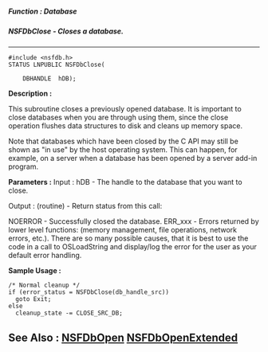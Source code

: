 ##### Function : Database
##### NSFDbClose - Closes a database.
---
```
#include <nsfdb.h>
STATUS LNPUBLIC NSFDbClose(

	DBHANDLE  hDB);
```
**Description :**

This subroutine closes a previously opened database.  It is important to close 
databases when you are through using them, since the close operation flushes 
data structures to disk and cleans up memory space.

Note that databases which have been closed by the C API may still be shown as 
"in use" by the host operating system.  This can happen, for example, on a 
server when a database has been opened by a server add-in program.

**Parameters :**
Input :
hDB  -  The handle to the database that you want to close.

Output :
(routine)  -  Return status from this call: 

NOERROR - Successfully closed the database.
ERR_xxx - Errors returned by lower level functions: (memory management, file operations, network errors, etc.).  There are so many possible causes, that it is best to use the code in a call to OSLoadString and display/log the error for the user as your default error handling.



**Sample Usage :**
```
/* Normal cleanup */
if (error_status = NSFDbClose(db_handle_src))
  goto Exit;
else
  cleanup_state -= CLOSE_SRC_DB;
```
**See Also :**
[NSFDbOpen](/domino-c-api-docs/reference/Func/NSFDbOpen)
[NSFDbOpenExtended](/domino-c-api-docs/reference/Func/NSFDbOpenExtended)
---
